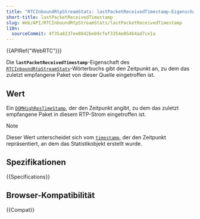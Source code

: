 ```yaml
---
title: "RTCInboundRtpStreamStats: lastPacketReceivedTimestamp-Eigenschaft"
short-title: lastPacketReceivedTimestamp
slug: Web/API/RTCInboundRtpStreamStats/lastPacketReceivedTimestamp
l10n:
  sourceCommit: 4f35a8237ee0842beb9cfef3354e05464ad7ce1a
---
```


{{APIRef("WebRTC")}}

Die **`lastPacketReceivedTimestamp`**-Eigenschaft des [`RTCInboundRtpStreamStats`](/de/docs/Web/API/RTCInboundRtpStreamStats)-Wörterbuchs gibt den Zeitpunkt an, zu dem das zuletzt empfangene Paket von dieser Quelle eingetroffen ist.

## Wert

Ein [`DOMHighResTimeStamp`](/de/docs/Web/API/DOMHighResTimeStamp), der den Zeitpunkt angibt, zu dem das zuletzt empfangene Paket in diesem RTP-Strom eingetroffen ist.

> [!NOTE]
> Dieser Wert unterscheidet sich vom [`timestamp`](/de/docs/Web/API/RTCInboundRtpStreamStats/timestamp),
> der den Zeitpunkt repräsentiert, an dem das Statistikobjekt erstellt wurde.

## Spezifikationen

{{Specifications}}

## Browser-Kompatibilität

{{Compat}}
